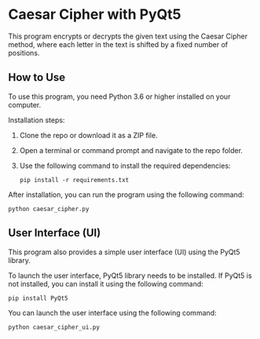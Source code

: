 # Caesar Cipher with PyQt5

This program encrypts or decrypts the given text using the Caesar Cipher method, where each letter in the text is shifted by a fixed number of positions. 

## How to Use

To use this program, you need Python 3.6 or higher installed on your computer.

Installation steps:
1. Clone the repo or download it as a ZIP file.
2. Open a terminal or command prompt and navigate to the repo folder.
3. Use the following command to install the required dependencies:

    ```
    pip install -r requirements.txt
    ```

After installation, you can run the program using the following command:

    
    python caesar_cipher.py
    

## User Interface (UI)

This program also provides a simple user interface (UI) using the PyQt5 library.

To launch the user interface, PyQt5 library needs to be installed. If PyQt5 is not installed, you can install it using the following command:

    
    pip install PyQt5
    


You can launch the user interface using the following command:

    
    python caesar_cipher_ui.py
    
